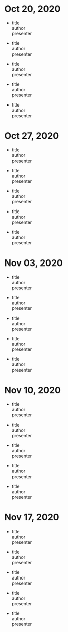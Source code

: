 # 	Oct 20, 2020	
 *  title   
    author    
    presenter  
    
 *   title   
    author   
    presenter   
    
 *   title   
    author   
    presenter   
    
 *   title   
    author   
    presenter   
    
 *   title   
    author   
    presenter       
    
#	Oct 27, 2020				
 *  title   
    author    
    presenter  
    
 *   title   
    author   
    presenter   
    
 *   title   
    author   
    presenter   
    
 *   title   
    author   
    presenter   
    
 *   title   
    author   
    presenter      
    
#	Nov 03, 2020		
 *  title   
    author    
    presenter  
    
 *   title   
    author   
    presenter   
    
 *   title   
    author   
    presenter   
    
 *   title   
    author   
    presenter   
    
 *   title   
    author   
    presenter      
    
#	Nov 10, 2020			
 *  title   
    author    
    presenter  
    
 *   title   
    author   
    presenter   
    
 *   title   
    author   
    presenter   
    
 *   title   
    author   
    presenter   
    
 *   title   
    author   
    presenter      
    
#	Nov 17, 2020
 *  title   
    author    
    presenter  
    
 *   title   
    author   
    presenter   
    
 *   title   
    author   
    presenter   
    
 *   title   
    author   
    presenter   
    
 *   title   
    author   
    presenter      

